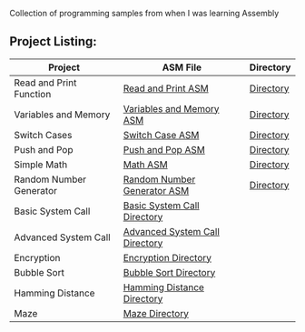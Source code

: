 Collection of programming samples from when I was learning Assembly

## Project Listing:
| Project | ASM File | Directory |
| - | - | - |
| Read and Print Function| [Read and Print ASM](https://github.com/Wuydts/Assembly-Basics/blob/master/Assembly%20Basics/read-print-func/read-print-func.asm) | [Directory](https://github.com/Wuydts/Assembly_Basics/tree/master/Assembly%20Basics/read-print-func)|
| Variables and Memory| [Variables and Memory ASM](https://github.com/Wuydts/Assembly_Basics/blob/master/Assembly%20Basics/variables_and_memory/variables_and_memory.asm) | [Directory](https://github.com/Wuydts/Assembly_Basics/tree/master/Assembly%20Basics/variables_and_memory)|
|  Switch Cases|[Switch Case ASM](https://github.com/Wuydts/Assembly_Basics/blob/master/Assembly%20Basics/switchcase/switchcase.asm) | [Directory](https://github.com/Wuydts/Assembly_Basics/tree/master/Assembly%20Basics/switchcase)|
| Push and Pop|[Push and Pop ASM](https://github.com/Wuydts/Assembly_Basics/blob/master/Assembly%20Basics/push-pop/push-pop.asm) | [Directory](https://github.com/Wuydts/Assembly_Basics/tree/master/Assembly%20Basics/push-pop)|
|  Simple Math|[Math ASM](https://github.com/Wuydts/Assembly_Basics/blob/master/Assembly%20Basics/simple_math/simple_math.asm) |  [Directory](https://github.com/Wuydts/Assembly_Basics/tree/master/Assembly%20Basics/simple_math)|
|  Random Number Generator| [Random Number Generator ASM](https://github.com/Wuydts/Assembly-Basics/blob/master/Assembly%20Basics/randomgen/randomgen.asm) |  [Directory](https://github.com/Wuydts/Assembly_Basics/tree/master/Assembly%20Basics/randomgen)|
|  Basic System Call|[Basic System Call Directory](https://github.com/Wuydts/Assembly-Basics/blob/master/Assembly%20Basics/syscall/syscall.asm) | 
| Advanced System Call|[Advanced System Call Directory](https://github.com/Wuydts/Assembly_Basics/tree/master/Assembly%20Basics/syscall_more_complex)|
|  Encryption|[Encryption Directory](https://github.com/Wuydts/Assembly-Basics/blob/master/Assembly%20Basics/encyption/encyption.asm) |  
|  Bubble Sort|[Bubble Sort Directory](https://github.com/Wuydts/Assembly-Basics/blob/master/Assembly%20Basics/sorting/sorting.asm) | 
|  Hamming Distance| [Hamming Distance Directory](https://github.com/Wuydts/Assembly-Basics/blob/master/Assembly%20Basics/hamdist/hamdist.asm) |
|  Maze| [Maze Directory](https://github.com/Wuydts/Assembly-Basics/blob/master/Assembly%20Basics/maze/maze.asm) |  



